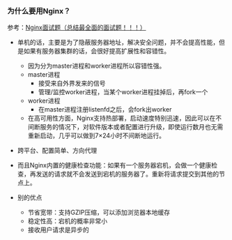 ### 为什么要用Nginx？
参考：[Nginx面试题（总结最全面的面试题！！！） ](https://juejin.cn/post/6844904125784653837)
- 单机的话，主要是为了隐蔽服务器地址，解决安全问题，并不会提高性能，但是如果有服务器集群的话，会很好提高扩展性和容错性。
    - 因为分为master进程和worker进程所以容错性强。
    - master进程
        - 接受来自外界发来的信号
        - 管理/监控worker进程，当某个worker进程挂掉后，再fork一个
    - worker进程
        - 在master进程注册listenfd之后，会fork出worker
    - 在高可用性方面，Nginx支持热部署，启动速度特别迅速，因此可以在不间断服务的情况下，对软件版本或者配置进行升级，即使运行数月也无需重新启动，几乎可以做到7×24小时不间断地运行。
    
- 跨平台、配置简单、方向代理
- 而且Nginx内置的健康检查功能：如果有一个服务器宕机，会做一个健康检查，再发送的请求就不会发送到宕机的服务器了。重新将请求提交到其他的节点上。
- 别的优点
    - 节省宽带：支持GZIP压缩，可以添加浏览器本地缓存
    - 稳定性高：宕机的概率非常小
    - 接收用户请求是异步的